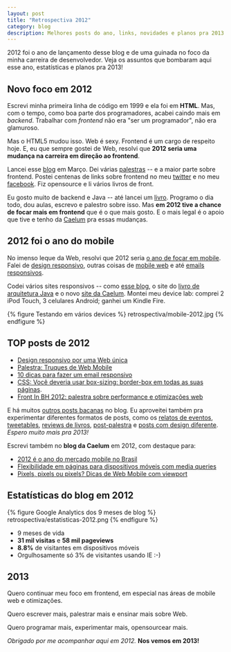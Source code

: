 ```yaml
---
layout: post
title: "Retrospectiva 2012"
category: blog
description: Melhores posts do ano, links, novidades e planos pra 2013.
---
```


2012 foi o ano de lançamento desse blog e de uma guinada no foco da minha carreira de desenvolvedor. Veja os assuntos que bombaram aqui esse ano, estatísticas e planos pra 2013!

## Novo foco em 2012

Escrevi minha primeira linha de código em 1999 e ela foi em **HTML**. Mas, com o tempo, como boa parte dos programadores, acabei caindo mais em *backend*. Trabalhar com *frontend* não era "ser um programador", não era glamuroso.

Mas o HTML5 mudou isso. Web é sexy. Frontend é um cargo de respeito hoje. E, eu que sempre gostei de Web, resolvi que **2012 seria uma mudança na carreira em direção ao frontend**.

Lancei esse [blog](/o-blog/) em Março. Dei várias [palestras](/palestras/) -- e a maior parte sobre frontend. Postei centenas de links sobre frontend no meu [twitter](https://twitter.com/sergio_caelum) e no meu [facebook](https://www.facebook.com/sergio.caelum). Fiz opensource e li vários livros de front.

Eu gosto muito de backend e Java -- até lancei um [livro](http://www.arquiteturajava.com.br/). Programo o dia todo, dou aulas, escrevo e palestro sobre isso. Mas **em 2012 tive a chance de focar mais em frontend** que é o que mais gosto. E o mais legal é o apoio que tive e tenho da [Caelum](http://www.caelum.com.br) pra essas mudanças.

## 2012 foi o ano do mobile

No imenso leque da Web, resolvi que 2012 seria [o ano de focar em mobile](http://blog.caelum.com.br/2012-e-o-ano-do-mercado-mobile-no-brasil/). Falei de [design responsivo](/responsive-web-design/), outras coisas de [mobile web](/palestra-web-mobile/) e até [emails responsivos](/email-newsletter-mobile-responsivo/).

Codei vários sites responsivos -- como [esse blog](https://github.com/sergiolopes/blog), o site do [livro de arquitetura Java](https://github.com/caelum/arquiteturajava.com.br) e o novo [site da Caelum](http://www.caelum.com.br/apostilas/). Montei meu device lab: comprei 2 iPod Touch, 3 celulares Android; ganhei um Kindle Fire.

{% figure Testando em vários devices %}
	retrospectiva/mobile-2012.jpg
{% endfigure %}

## TOP posts de 2012

* [Design responsivo por uma Web única](/responsive-web-design/)
* [Palestra: Truques de Web Mobile](/palestra-web-mobile/)
* [10 dicas para fazer um email responsivo](/email-newsletter-mobile-responsivo/)
* [CSS: Você deveria usar box-sizing: border-box em todas as suas páginas](/css-box-sizing-border-box/).
* [Front In BH 2012: palestra sobre performance e otimizações web](/frontinbh-otimizacoes-web/)

E há muitos [outros posts bacanas](/) no blog. Eu aproveitei também pra experimentar diferentes formatos de posts, como os [relatos de eventos](/front-in-sampa-2012/), [tweetables](/tweetables-performance-web-otimizacoes/), [reviews de livros](/review-livro-web-design-responsivo-tarcio-zemel/), [post-palestra](/palestra-mobile-web/) e [posts com design diferente](/email-newsletter-mobile-responsivo/). *Espero muito mais pra 2013!*

Escrevi também no **blog da Caelum** em 2012, com destaque para:

<ul>
<li class="destaque"><a href="http://blog.caelum.com.br/2012-e-o-ano-do-mercado-mobile-no-brasil/">2012 é o ano do mercado mobile no Brasil</a></li>

<li><a href="http://blog.caelum.com.br/flexibilidade-em-paginas-para-dispositivos-moveis-com-media-queries/">Flexibilidade em páginas para dispositivos móveis com media queries</a></li>

<li><a href="http://blog.caelum.com.br/pixels-pixels-ou-pixels-dicas-de-web-mobile-com-viewport/">Pixels, pixels ou pixels? Dicas de Web Mobile com viewport</a></li>
</ul>

## Estatísticas do blog em 2012

{% figure Google Analytics dos 9 meses de blog %}
	retrospectiva/estatisticas-2012.png
{% endfigure %}

* 9 meses de vida
* **31 mil visitas** e **58 mil pageviews**
* **8.8%** de visitantes em dispositivos móveis
* Orgulhosamente só 3% de visitantes usando IE :-)

## 2013

Quero continuar meu foco em frontend, em especial nas áreas de mobile web e otimizações.

Quero escrever mais, palestrar mais e ensinar mais sobre Web.

Quero programar mais, experimentar mais, opensourcear mais.

*Obrigado por me acompanhar aqui em 2012.* **Nos vemos em 2013!**